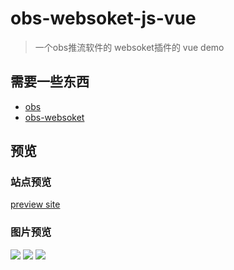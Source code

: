 <!--
 * @Author: your name
 * @Date: 2020-07-26 13:39:46
 * @LastEditTime: 2020-08-13 17:45:06
 * @LastEditors: Please set LastEditors
 * @Description: In User Settings Edit
 * @FilePath: \obs\README.md
--> 
# obs-websoket-js-vue

> 一个obs推流软件的 websoket插件的 vue demo

## 需要一些东西
-  [obs](https://github.com/obsproject/obs-studio "obs")
-  [obs-websoket](https://github.com/Palakis/obs-websocket "obs-websoket")

## 预览

### 站点预览
[preview site](https://wwping.github.io/obs-websoket-js-vue-site "obs-websoket-js-vue")
### 图片预览

![](https://github.com/wwping/obs-websoket-js-vue/blob/master/1.jpg)
![](https://github.com/wwping/obs-websoket-js-vue/blob/master/2.jpg)
![](https://github.com/wwping/obs-websoket-js-vue/blob/master/3.jpg)